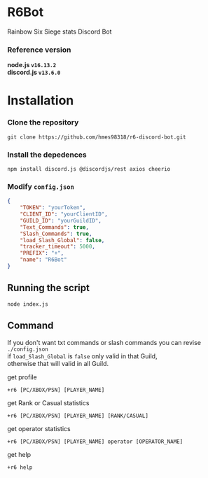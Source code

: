 # R6Bot
Rainbow Six Siege stats Discord Bot   

### Reference version  
**node.js  `v16.13.2`**  
**discord.js  `v13.6.0`**  
  
  
  
# Installation

### Clone the repository
```
git clone https://github.com/hmes98318/r6-discord-bot.git
```

### Install the depedences
```
npm install discord.js @discordjs/rest axios cheerio  
```

### Modify `config.json`
```json
{
    "TOKEN": "yourToken",
    "CLIENT_ID": "yourClientID",
    "GUILD_ID": "yourGuildID",
    "Text_Commands": true,
    "Slash_Commands": true,
    "load_Slash_Global": false,
    "tracker_timeout": 5000,
    "PREFIX": "+",
    "name": "R6Bot"
}
```

## Running the script 

```
node index.js
```

## Command
If you don't want txt commands or slash commands you can revise `./config.json`  
if `load_Slash_Global` is `false` only valid in that Guild,  
otherwise that will valid in all Guild.


get profile
```
+r6 [PC/XBOX/PSN] [PLAYER_NAME]
```

get Rank or Casual statistics
```
+r6 [PC/XBOX/PSN] [PLAYER_NAME] [RANK/CASUAL]
```

get operator statistics
```
+r6 [PC/XBOX/PSN] [PLAYER_NAME] operator [OPERATOR_NAME]
```

get help
```
+r6 help
```






